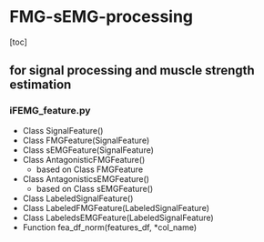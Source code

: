 # FMG-sEMG-processing
[toc]
## for signal processing and muscle strength estimation


### iFEMG_feature.py
- Class SignalFeature()
- Class FMGFeature(SignalFeature)
- Class sEMGFeature(SignalFeature)
- Class AntagonisticFMGFeature()
  - based on Class FMGFeature
- Class AntagonisticsEMGFeature()
  - based on Class sEMGFeature()
- Class LabeledSignalFeature()
- Class LabeledFMGFeature(LabeledSignalFeature)
- Class LabeledsEMGFeature(LabeledSignalFeature)
- Function fea_df_norm(features_df, *col_name)
